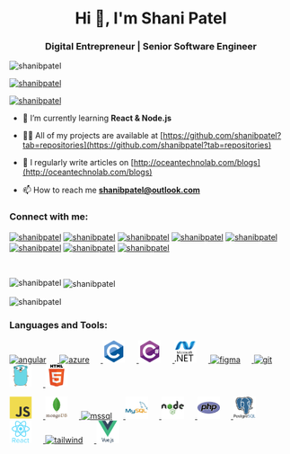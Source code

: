 <h1 align="center">Hi 👋, I'm Shani Patel</h1>
<h3 align="center">Digital Entrepreneur | Senior Software Engineer </h3>

<p align="left"> <img src="https://komarev.com/ghpvc/?username=shanibpatel&label=Profile%20views&color=0e75b6&style=flat" alt="shanibpatel" /> </p>

<p align="left"> <a href="https://github.com/ryo-ma/github-profile-trophy"><img src="https://github-profile-trophy.vercel.app/?username=shanibpatel" alt="shanibpatel" /></a> </p>

<p align="left"> <a href="https://twitter.com/shanibpatel" target="blank"><img src="https://img.shields.io/twitter/follow/shanibpatel?logo=twitter&style=for-the-badge" alt="shanibpatel" /></a> </p>

- 🌱 I’m currently learning **React & Node.js**

- 👨‍💻 All of my projects are available at [https://github.com/shanibpatel?tab=repositories](https://github.com/shanibpatel?tab=repositories)

- 📝 I regularly write articles on [http://oceantechnolab.com/blogs](http://oceantechnolab.com/blogs)

- 📫 How to reach me **shanibpatel@outlook.com**

<h3 align="left">Connect with me:</h3>
<p align="left">
<a href="https://codepen.io/shanibpatel" target="blank"><img align="center" src="https://raw.githubusercontent.com/rahuldkjain/github-profile-readme-generator/master/src/images/icons/Social/codepen.svg" alt="shanibpatel" height="30" width="40" /></a>
<a href="https://twitter.com/shanibpatel" target="blank"><img align="center" src="https://raw.githubusercontent.com/rahuldkjain/github-profile-readme-generator/master/src/images/icons/Social/twitter.svg" alt="shanibpatel" height="30" width="40" /></a>
<a href="https://linkedin.com/in/shanibpatel" target="blank"><img align="center" src="https://raw.githubusercontent.com/rahuldkjain/github-profile-readme-generator/master/src/images/icons/Social/linked-in-alt.svg" alt="shanibpatel" height="30" width="40" /></a>
<a href="https://stackoverflow.com/users/shanibpatel" target="blank"><img align="center" src="https://raw.githubusercontent.com/rahuldkjain/github-profile-readme-generator/master/src/images/icons/Social/stack-overflow.svg" alt="shanibpatel" height="30" width="40" /></a>
<a href="https://fb.com/shanibpatel" target="blank"><img align="center" src="https://raw.githubusercontent.com/rahuldkjain/github-profile-readme-generator/master/src/images/icons/Social/facebook.svg" alt="shanibpatel" height="30" width="40" /></a>
<a href="https://instagram.com/shanibpatel" target="blank"><img align="center" src="https://raw.githubusercontent.com/rahuldkjain/github-profile-readme-generator/master/src/images/icons/Social/instagram.svg" alt="shanibpatel" height="30" width="40" /></a>
<a href="https://www.youtube.com/c/shanibpatel" target="blank"><img align="center" src="https://raw.githubusercontent.com/rahuldkjain/github-profile-readme-generator/master/src/images/icons/Social/youtube.svg" alt="shanibpatel" height="30" width="40" /></a>
<a href="https://www.leetcode.com/shanibpatel" target="blank"><img align="center" src="https://raw.githubusercontent.com/rahuldkjain/github-profile-readme-generator/master/src/images/icons/Social/leet-code.svg" alt="shanibpatel" height="30" width="40" /></a>
</p>

<br/>

<p><img align="left" src="https://github-readme-stats.vercel.app/api/top-langs?username=shanibpatel&show_icons=true&locale=en&layout=compact" alt="shanibpatel" /></p>

<p>&nbsp;<img align="center" src="https://github-readme-stats.vercel.app/api?username=shanibpatel&show_icons=true&locale=en" alt="shanibpatel" /></p>

<p><img align="center" src="https://github-readme-streak-stats.herokuapp.com/?user=shanibpatel&" alt="shanibpatel" /></p>

<h3 align="left">Languages and Tools:</h3>

<p align="left"> 
  <a href="https://angular.io" target="_blank" rel="noreferrer"> <img src="https://angular.io/assets/images/logos/angular/angular.svg" alt="angular" width="40" height="40" style="margin-right: 20px;"/> </a>
  <a href="https://azure.microsoft.com/en-in/" target="_blank" rel="noreferrer"> <img src="https://www.vectorlogo.zone/logos/microsoft_azure/microsoft_azure-icon.svg" alt="azure" width="40" height="40" style="margin-right: 20px;"/> </a>
  <a href="https://www.cprogramming.com/" target="_blank" rel="noreferrer"> <img src="https://raw.githubusercontent.com/devicons/devicon/master/icons/c/c-original.svg" alt="c" width="40" height="40" style="margin-right: 20px;"/> </a>
  <a href="https://www.w3schools.com/cs/" target="_blank" rel="noreferrer"> <img src="https://raw.githubusercontent.com/devicons/devicon/master/icons/csharp/csharp-original.svg" alt="csharp" width="40" height="40" style="margin-right: 20px;"/> </a>
  <a href="https://dotnet.microsoft.com/" target="_blank" rel="noreferrer"> <img src="https://raw.githubusercontent.com/devicons/devicon/master/icons/dot-net/dot-net-original-wordmark.svg" alt="dotnet" width="40" height="40" style="margin-right: 20px;"/> </a>
  <a href="https://www.figma.com/" target="_blank" rel="noreferrer"> <img src="https://www.vectorlogo.zone/logos/figma/figma-icon.svg" alt="figma" width="40" height="40" style="margin-right: 20px;"/> </a>
  <a href="https://git-scm.com/" target="_blank" rel="noreferrer"> <img src="https://www.vectorlogo.zone/logos/git-scm/git-scm-icon.svg" alt="git" width="40" height="40" style="margin-right: 20px;"/> </a>
  <a href="https://golang.org" target="_blank" rel="noreferrer"> <img src="https://raw.githubusercontent.com/devicons/devicon/master/icons/go/go-original.svg" alt="go" width="40" height="40" style="margin-right: 20px;"/> </a>
  <a href="https://www.w3.org/html/" target="_blank" rel="noreferrer"> <img src="https://raw.githubusercontent.com/devicons/devicon/master/icons/html5/html5-original-wordmark.svg" alt="html5" width="40" height="40" style="margin-right: 20px;"/> </a>
</p>

<p align="left">  
  <a href="https://developer.mozilla.org/en-US/docs/Web/JavaScript" target="_blank" rel="noreferrer"> <img src="https://raw.githubusercontent.com/devicons/devicon/master/icons/javascript/javascript-original.svg" alt="javascript" width="40" height="40" style="margin-right: 20px;"/> </a>
  <a href="https://www.mongodb.com/" target="_blank" rel="noreferrer"> <img src="https://raw.githubusercontent.com/devicons/devicon/master/icons/mongodb/mongodb-original-wordmark.svg" alt="mongodb" width="40" height="40" style="margin-right: 20px;"/> </a>
  <a href="https://www.microsoft.com/en-us/sql-server" target="_blank" rel="noreferrer"> <img src="https://www.svgrepo.com/show/303229/microsoft-sql-server-logo.svg" alt="mssql" width="40" height="40" style="margin-right: 20px;"/> </a>
  <a href="https://www.mysql.com/" target="_blank" rel="noreferrer"> <img src="https://raw.githubusercontent.com/devicons/devicon/master/icons/mysql/mysql-original-wordmark.svg" alt="mysql" width="40" height="40" style="margin-right: 20px;"/> </a>
  <a href="https://nodejs.org" target="_blank" rel="noreferrer"> <img src="https://raw.githubusercontent.com/devicons/devicon/master/icons/nodejs/nodejs-original-wordmark.svg" alt="nodejs" width="40" height="40" style="margin-right: 20px;"/> </a>
  <a href="https://www.php.net" target="_blank" rel="noreferrer"> <img src="https://raw.githubusercontent.com/devicons/devicon/master/icons/php/php-original.svg" alt="php" width="40" height="40" style="margin-right: 20px;"/> </a>
  <a href="https://www.postgresql.org" target="_blank" rel="noreferrer"> <img src="https://raw.githubusercontent.com/devicons/devicon/master/icons/postgresql/postgresql-original-wordmark.svg" alt="postgresql" width="40" height="40" style="margin-right: 20px;"/> </a>
  <a href="https://reactjs.org/" target="_blank" rel="noreferrer"> <img src="https://raw.githubusercontent.com/devicons/devicon/master/icons/react/react-original-wordmark.svg" alt="react" width="40" height="40" style="margin-right: 20px;"/> </a>
  <a href="https://tailwindcss.com/" target="_blank" rel="noreferrer"> <img src="https://www.vectorlogo.zone/logos/tailwindcss/tailwindcss-icon.svg" alt="tailwind" width="40" height="40" style="margin-right: 20px;"/> </a>
  <a href="https://vuejs.org/" target="_blank" rel="noreferrer"> <img src="https://raw.githubusercontent.com/devicons/devicon/master/icons/vuejs/vuejs-original-wordmark.svg" alt="vuejs" width="40" height="40" style="margin-right: 20px;"/> </a>
</p>
